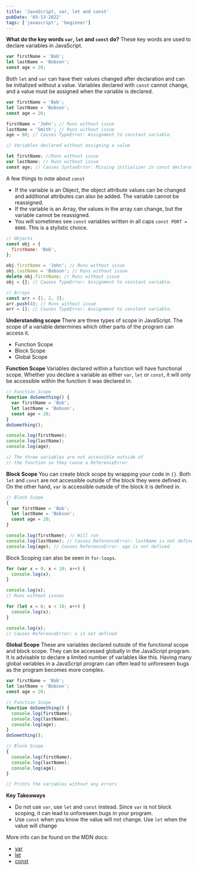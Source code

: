```yaml
---
title: 'JavaScript, var, let and const'
pubDate: '03-13-2022'
tags: ['javascript', 'beginner']
---
```


**What do the key words `var`, `let` and `const` do?**
These key words are used to declare variables in JavaScript.

```js
var firstName = 'Bob';
let lastName = 'Bobson';
const age = 20;
```

Both `let` and `var` can have their values changed after declaration and can be initialized without a value. Variables declared with `const` cannot change, and a value must be assigned when the variable is declared.

```js
var firstName = 'Bob';
let lastName = 'Bobson';
const age = 20;

firstName = 'John'; // Runs without issue
lastName = 'Smith'; // Runs without issue
age = 80; // Causes TypeError: Assignment to constant variable.
```

```js
// Variables declared without assigning a value

let firstName; //Runs without issue
var lastName; // Runs without issue
const age; // Causes SyntaxError: Missing initializer in const declaration
```

A few things to note about `const`

- If the variable is an Object, the object attribute values can be changed and additional attributes can also be added. The variable cannot be reassigned.
- If the variable is an Array, the values in the array can change, but the variable cannot be reassigned.
- You will sometimes see `const` variables written in all caps `const PORT = 8080`. This is a stylistic choice.

```js
// Objects
const obj = {
  firstName: 'Bob',
};

obj.firstName = 'John'; // Runs without issue
obj.lastName = 'Bobson'; // Runs without issue
delete obj.firstName; // Runs without issue
obj = {}; // Causes TypeError: Assignment to constant variable.

// Arrays
const arr = [1, 2, 3];
arr.push(4); // Runs without issue
arr = []; // Causes TypeError: Assignment to constant variable.
```

**Understanding scope**
There are three types of scope in JavaScript. The scope of a variable determines which other parts of the program can access it.

- Function Scope
- Block Scope
- Global Scope

**Function Scope**
Variables declared within a function will have functional scope. Whether you declare a variable as either `var`, `let` or `const`, it will only be accessible within the function it was declared in.

```js
// Function Scope
function doSomething() {
  var firstName = 'Bob';
  let lastName = 'Bobson';
  const age = 20;
}
doSomething();

console.log(firstName);
console.log(lastName);
console.log(age);

// The three variables are not accessible outside of
// the function so they cause a ReferenceError
```

**Block Scope**
You can create block scope by wrapping your code in `{}`. Both `let` and `const` are not accessible outside of the block they were defined in. On the other hand, `var` is accessible outside of the block it is defined in.

```js
// Block Scope
{
  var firstName = 'Bob';
  let lastName = 'Bobson';
  const age = 20;
}

console.log(firstName); // Will run
console.log(lastName); // Causes ReferenceError: lastName is not defined
console.log(age); // Causes ReferenceError: age is not defined
```

Block Scoping can also be seen in `for-loops`.

```js
for (var x = 0; x < 10; x++) {
  console.log(x);
}

console.log(x);
// Runs without issues
```

```js
for (let x = 0; x < 10; x++) {
  console.log(x);
}

console.log(x);
// Causes ReferenceError: x is not defined
```

**Global Scope**
These are variables declared outside of the functional scope and block scope. They can be accessed globally in the JavaScript program. It is advisable to declare a limited number of variables like this. Having many global variables in a JavaScript program can often lead to unforeseen bugs as the program becomes more complex.

```js
var firstName = 'Bob';
let lastName = 'Bobson';
const age = 20;

// Function Scope
function doSomething() {
  console.log(firstName);
  console.log(lastName);
  console.log(age);
}
doSomething();

// Block Scope
{
  console.log(firstName);
  console.log(lastName);
  console.log(age);
}

// Prints the variables without any errors
```

**Key Takeaways**

- Do not use `var`, use `let` and `const` instead. Since `var` is not block scoping, it can lead to unforeseen bugs in your program.
- Use `const` when you know the value will not change. Use `let` when the value will change

More info can be found on the MDN docs:

- [var](https://developer.mozilla.org/en-US/docs/Web/JavaScript/Reference/Statements/var)
- [let](https://developer.mozilla.org/en-US/docs/Web/JavaScript/Reference/Statements/let)
- [const](https://developer.mozilla.org/en-US/docs/Web/JavaScript/Reference/Statements/const)
